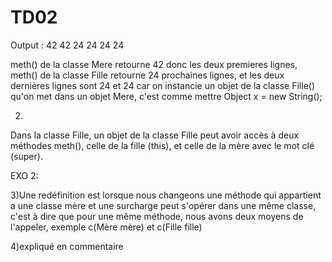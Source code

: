 # TD02

Output :
42
42
24
24
24
24


meth() de la classe Mere retourne 42 donc les deux premieres lignes, meth() de la classe Fille retourne 24 prochaines lignes, et les deux dernières lignes sont 24 et 24 car on instancie un objet de la classe Fille() qu'on met dans un
objet Mere, c'est comme mettre Object x = new String();	

2)
Dans la classe Fille, un objet de la classe Fille peut avoir accès à deux méthodes meth(), celle de la fille (this), et celle de la mère avec le mot clé (super).

EXO 2:


3)Une redéfinition est lorsque nous changeons une méthode qui appartient a une classe mère et une surcharge peut s'opérer dans une
même classe, c'est à dire que pour une même méthode, nous avons deux moyens de l'appeler, exemple c(Mère mère) et c(Fille fille)

4)expliqué en commentaire

